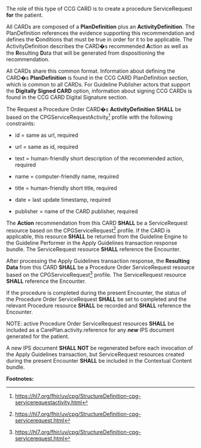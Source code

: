 
The role of this type of CCG CARD is to create a procedure
ServiceRequest **for** the patient.

All CARDs are composed of a **PlanDefinition** plus an
**ActivityDefinition**. The PlanDefinition references the evidence
supporting this recommendation and defines the **C**onditions that must
be true in order for it to be applicable. The ActivityDefinition
describes the CARD�s recommended **A**ction as well as the **R**esulting
**D**ata that will be generated from dispositioning the recommendation.

All CARDs share this common format. Information about defining the
CARD�s **PlanDefinition** is found in the CCG CARD PlanDefinition
section, which is common to all CARDs. For Guideline Publisher actors
that support the **Digitally Signed CARD** option, information about
signing CCG CARDs is found in the CCG CARD Digital Signature section.

The Request a Procedure Order CARD�s **ActivityDefinition** **SHALL** be based
on the CPGServiceRequestActivity[^1] profile with the following
constraints:

- id = same as url, required

- url = same as id, required

- text = human-friendly short description of the recommended action,
  required

- name = computer-friendly name, required

- title = human-friendly short title, required

- date = last update timestamp, required

- publisher = name of the CARD publisher, required

The **Action** recommendation from this CARD **SHALL** be a ServiceRequest
resource based on the CPGServiceRequest[^2] profile. If the CARD is
applicable, this resource **SHALL** be returned from the Guideline
Engine to the Guideline Performer in the Apply Guidelines transaction
response bundle. The ServiceRequest resource **SHALL** reference the
Encounter.

After processing the Apply Guidelines transaction response, the
**Resulting Data** from this CARD **SHALL** be a Procedure Order
ServiceRequest resource based on the CPGServiceRequest[^3] profile. The
ServiceRequest resource **SHALL** reference the Encounter. 

If the procedure is completed during the present Encounter, the status of the Procedure Order ServiceRequest **SHALL** be set to completed and the relevant Procedure resource **SHALL** be recorded and **SHALL** reference the Encounter.

NOTE: active Procedure Order ServiceRequest resources **SHALL** be included as
a CarePlan.activity.reference for any ***new*** IPS document generated
for the patient.

A new IPS document **SHALL NOT** be regenerated before each invocation
of the Apply Guidelines transaction, but ServiceRequest resources
created during the present Encounter **SHALL** be included in the
Contextual Content bundle.

**Footnotes:**

[^1]: <https://hl7.org/fhir/uv/cpg/StructureDefinition-cpg-servicerequestactivity.html>

[^2]: <https://hl7.org/fhir/uv/cpg/StructureDefinition-cpg-servicerequest.html>

[^3]: <https://hl7.org/fhir/uv/cpg/StructureDefinition-cpg-servicerequest.html>
